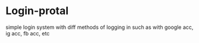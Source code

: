 # Login-protal
simple login system with diff methods of logging in such as with google acc, ig acc, fb acc, etc 
